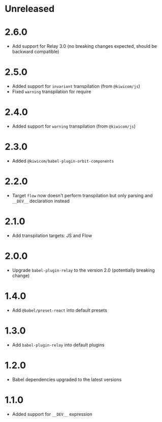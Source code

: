 # Unreleased

# 2.6.0
- Add support for Relay 3.0 (no breaking changes expected, should be backward compatible)

# 2.5.0
- Added support for `invariant` transpilation (from `@kiwicom/js`)
- Fixed `warning` transpilation for require

# 2.4.0
- Added support for `warning` transpilation (from `@kiwicom/js`)

# 2.3.0
- Added `@kiwicom/babel-plugin-orbit-components`

# 2.2.0
- Target `flow` now doesn't perform transpilation but only parsing and `__DEV__` declaration instead

# 2.1.0
- Add transpilation targets: JS and Flow

# 2.0.0
- Upgrade `babel-plugin-relay` to the version 2.0 (potentially breaking change) 

# 1.4.0
- Add `@babel/preset-react` into default presets

# 1.3.0
- Add `babel-plugin-relay` into default plugins

# 1.2.0
- Babel dependencies upgraded to the latest versions

# 1.1.0
- Added support for `__DEV__` expression
